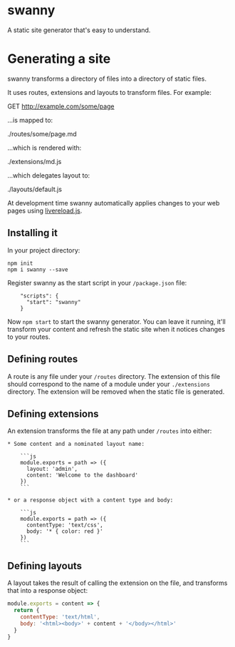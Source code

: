 # swanny

A static site generator that's easy to understand.

# Generating a site

swanny transforms a directory of files into a directory of static files.

It uses routes, extensions and layouts to transform files. For example:

  GET http://example.com/some/page

  ...is mapped to:

  ./routes/some/page.md

  ...which is rendered with:

  ./extensions/md.js

  ...which delegates layout to:

  ./layouts/default.js

At development time swanny automatically applies changes to your web pages using
[livereload.js](https://github.com/livereload/livereload-js).

## Installing it

In your project directory:

    npm init
    npm i swanny --save

Register swanny as the start script in your `/package.json` file:

```
    "scripts": {
      "start": "swanny"
    }
```

Now `npm start` to start the swanny generator. You can leave it running, it'll
transform your content and refresh the static site when it notices changes to
your routes.

## Defining routes

A route is any file under your `/routes` directory. The extension of this
file should correspond to the name of a module under your `./extensions`
directory. The extension will be removed when the static file is generated.

## Defining extensions

An extension transforms the file at any path under `/routes` into either:

    * Some content and a nominated layout name:

        ```js
        module.exports = path => ({
          layout: 'admin',
          content: 'Welcome to the dashboard'
        })
        ```

    * or a response object with a content type and body:

        ```js
        module.exports = path => ({
          contentType: 'text/css',
          body: '* { color: red }'
        })
        ```

## Defining layouts

A layout takes the result of calling the extension on the file, and transforms
that into a response object:

```js
module.exports = content => {
  return {
    contentType: 'text/html',
    body: '<html><body>' + content + '</body></html>'
  }
}
```
